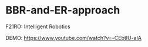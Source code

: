 # BBR-and-ER-approach
F21RO: Intelligent Robotics

DEMO: https://www.youtube.com/watch?v=-CEbtIU-aIA
